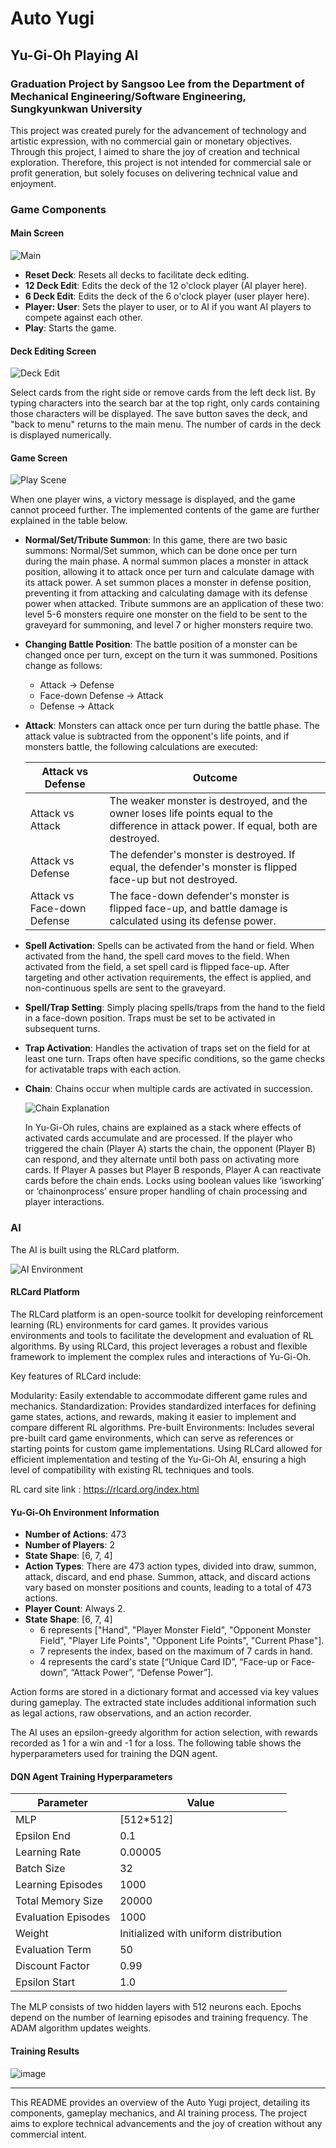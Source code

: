 # Auto Yugi
## Yu-Gi-Oh Playing AI
### Graduation Project by Sangsoo Lee from the Department of Mechanical Engineering/Software Engineering, Sungkyunkwan University
This project was created purely for the advancement of technology and artistic expression, with no commercial gain or monetary objectives. Through this project, I aimed to share the joy of creation and technical exploration. Therefore, this project is not intended for commercial sale or profit generation, but solely focuses on delivering technical value and enjoyment.

### Game Components

#### Main Screen
![Main](https://github.com/LeeSangSoos/Yu-Gi-Oh-AI/assets/105085706/1a725d08-79e3-4b70-9c78-a4872402a5b8)

- **Reset Deck**: Resets all decks to facilitate deck editing.
- **12 Deck Edit**: Edits the deck of the 12 o'clock player (AI player here).
- **6 Deck Edit**: Edits the deck of the 6 o'clock player (user player here).
- **Player: User**: Sets the player to user, or to AI if you want AI players to compete against each other.
- **Play**: Starts the game.

#### Deck Editing Screen
![Deck Edit](https://github.com/LeeSangSoos/Yu-Gi-Oh-AI/assets/105085706/d7a31c32-6c60-4e02-ba9a-caca5df5a9f0)

Select cards from the right side or remove cards from the left deck list. By typing characters into the search bar at the top right, only cards containing those characters will be displayed. The save button saves the deck, and "back to menu" returns to the main menu. The number of cards in the deck is displayed numerically.

#### Game Screen
![Play Scene](https://github.com/LeeSangSoos/Yu-Gi-Oh-AI/assets/105085706/b4093210-54cd-4d0f-89f9-ae8041e796b7)

When one player wins, a victory message is displayed, and the game cannot proceed further. The implemented contents of the game are further explained in the table below.

- **Normal/Set/Tribute Summon**: In this game, there are two basic summons: Normal/Set summon, which can be done once per turn during the main phase. A normal summon places a monster in attack position, allowing it to attack once per turn and calculate damage with its attack power. A set summon places a monster in defense position, preventing it from attacking and calculating damage with its defense power when attacked. Tribute summons are an application of these two: level 5-6 monsters require one monster on the field to be sent to the graveyard for summoning, and level 7 or higher monsters require two.
- **Changing Battle Position**: The battle position of a monster can be changed once per turn, except on the turn it was summoned. Positions change as follows:
  - Attack -> Defense
  - Face-down Defense -> Attack
  - Defense -> Attack

- **Attack**: Monsters can attack once per turn during the battle phase. The attack value is subtracted from the opponent's life points, and if monsters battle, the following calculations are executed:

  | Attack vs Defense | Outcome |
  |-------------------|---------|
  | Attack vs Attack  | The weaker monster is destroyed, and the owner loses life points equal to the difference in attack power. If equal, both are destroyed. |
  | Attack vs Defense | The defender's monster is destroyed. If equal, the defender's monster is flipped face-up but not destroyed. |
  | Attack vs Face-down Defense | The face-down defender's monster is flipped face-up, and battle damage is calculated using its defense power. |

- **Spell Activation**: Spells can be activated from the hand or field. When activated from the hand, the spell card moves to the field. When activated from the field, a set spell card is flipped face-up. After targeting and other activation requirements, the effect is applied, and non-continuous spells are sent to the graveyard.

- **Spell/Trap Setting**: Simply placing spells/traps from the hand to the field in a face-down position. Traps must be set to be activated in subsequent turns.

- **Trap Activation**: Handles the activation of traps set on the field for at least one turn. Traps often have specific conditions, so the game checks for activatable traps with each action.

- **Chain**: Chains occur when multiple cards are activated in succession.

  ![Chain Explanation](https://github.com/LeeSangSoos/Yu-Gi-Oh-AI/assets/105085706/df265996-b7cf-45f8-9fdb-db276d7be8c1)

  In Yu-Gi-Oh rules, chains are explained as a stack where effects of activated cards accumulate and are processed. If the player who triggered the chain (Player A) starts the chain, the opponent (Player B) can respond, and they alternate until both pass on activating more cards. If Player A passes but Player B responds, Player A can reactivate cards before the chain ends. Locks using boolean values like ‘isworking’ or ‘chainonprocess’ ensure proper handling of chain processing and player interactions.

### AI

The AI is built using the RLCard platform.

![AI Environment](https://github.com/LeeSangSoos/Yu-Gi-Oh-AI/assets/105085706/9dbdf6bf-f94d-487e-8049-dd3fc38b37e7)

#### RLCard Platform
The RLCard platform is an open-source toolkit for developing reinforcement learning (RL) environments for card games. It provides various environments and tools to facilitate the development and evaluation of RL algorithms. By using RLCard, this project leverages a robust and flexible framework to implement the complex rules and interactions of Yu-Gi-Oh.

Key features of RLCard include:

Modularity: Easily extendable to accommodate different game rules and mechanics.
Standardization: Provides standardized interfaces for defining game states, actions, and rewards, making it easier to implement and compare different RL algorithms.
Pre-built Environments: Includes several pre-built card game environments, which can serve as references or starting points for custom game implementations.
Using RLCard allowed for efficient implementation and testing of the Yu-Gi-Oh AI, ensuring a high level of compatibility with existing RL techniques and tools.

RL card site link : https://rlcard.org/index.html

#### Yu-Gi-Oh Environment Information
- **Number of Actions**: 473
- **Number of Players**: 2
- **State Shape**: [6, 7, 4]
- **Action Types**: There are 473 action types, divided into draw, summon, attack, discard, and end phase. Summon, attack, and discard actions vary based on monster positions and counts, leading to a total of 473 actions.
- **Player Count**: Always 2.
- **State Shape**: [6, 7, 4] 
  - 6 represents ["Hand", "Player Monster Field", "Opponent Monster Field", "Player Life Points", "Opponent Life Points", "Current Phase"].
  - 7 represents the index, based on the maximum of 7 cards in hand.
  - 4 represents the card's state [“Unique Card ID”, “Face-up or Face-down”, “Attack Power”, “Defense Power”].

Action forms are stored in a dictionary format and accessed via key values during gameplay. The extracted state includes additional information such as legal actions, raw observations, and an action recorder.

The AI uses an epsilon-greedy algorithm for action selection, with rewards recorded as 1 for a win and -1 for a loss. The following table shows the hyperparameters used for training the DQN agent.

#### DQN Agent Training Hyperparameters
| Parameter | Value |
|-----------|-------|
| MLP       | [512*512] |
| Epsilon End | 0.1 |
| Learning Rate | 0.00005 |
| Batch Size | 32 |
| Learning Episodes | 1000 |
| Total Memory Size | 20000 |
| Evaluation Episodes | 1000 |
| Weight | Initialized with uniform distribution |
| Evaluation Term | 50 |
| Discount Factor | 0.99 |
| Epsilon Start | 1.0 |

The MLP consists of two hidden layers with 512 neurons each. Epochs depend on the number of learning episodes and training frequency. The ADAM algorithm updates weights.

#### Training Results
![image](https://github.com/LeeSangSoos/Yu-Gi-Oh-AI/assets/105085706/7e2624f0-4e68-43cf-9a38-cdeb89687eeb)

---

This README provides an overview of the Auto Yugi project, detailing its components, gameplay mechanics, and AI training process. The project aims to explore technical advancements and the joy of creation without any commercial intent.

